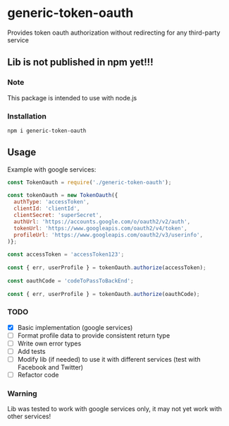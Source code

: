 # generic-token-oauth
Provides token oauth authorization without redirecting for any third-party service

## Lib is not published in npm yet!!!

### Note
This package is intended to use with node.js

### Installation
`npm i generic-token-oauth`

## Usage
Example with google services:
```javascript
const TokenOauth = require('./generic-token-oauth');
  
const tokenOauth = new TokenOauth({
  authType: 'accessToken',
  clientId: 'clientId',
  clientSecret: 'superSecret',
  authUrl: 'https://accounts.google.com/o/oauth2/v2/auth',
  tokenUrl: 'https://www.googleapis.com/oauth2/v4/token',
  profileUrl: 'https://www.googleapis.com/oauth2/v3/userinfo',
)};
  
const accessToken = 'accessToken123';
  
const { err, userProfile } = tokenOauth.authorize(accessToken);
  
const oauthCode = 'codeToPassToBackEnd';
  
const { err, userProfile } = tokenOauth.authorize(oauthCode);
```

### TODO
- [x] Basic implementation (google services)
- [ ] Format profile data to provide consistent return type
- [ ] Write own error types
- [ ] Add tests
- [ ] Modify lib (if needed) to use it with different services (test with Facebook and Twitter)
- [ ] Refactor code

### Warning
Lib was tested to work with google services only, it may not yet work with other services!
